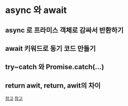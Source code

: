 #  async 와 await

## async 로 프라미스 객체로 감싸서 반환하기



## await 키워드로 동기 코드 만들기


## try~catch 와 Promise.catch(...)


## return awit, return, awit의 차이



[참고](https://ko.javascript.info/async-await)
[참고](https://developer.mozilla.org/ko/docs/Learn/JavaScript/Asynchronous/Async_await)
